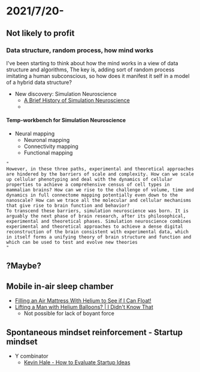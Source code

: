 # 2021/7/20-
## Not likely to profit
### Data structure, random process, how mind works
I've been starting to think about how the mind works in a view of data structure and algorithms, 
The key is, adding sort of random process imitating a human subconscious, so how does it manifest it self in a model of a hybrid data structure?
- New discovery: Simulation Neuroscience
  - [A Brief History of Simulation Neuroscience](https://www.frontiersin.org/articles/10.3389/fninf.2019.00032/full)
  - [](https://blog.frontiersin.org/2018/03/02/neuroscience-brain-simulation-algorithm-exascale/)

#### Temp-workbench for Simulation Neuroscience
- Neural mapping
  - Neuronal mapping
  - Connectivity mapping
  - Functional mapping
```
"
However, in these three paths, experimental and theoretical approaches are hindered by the barriers of scale and complexity. How can we scale up cellular phenotyping and deal with the dynamics of cellular properties to achieve a comprehensive census of cell types in mammalian brains? How can we rise to the challenge of volume, time and dynamics in full connectome mapping potentially even down to the nanoscale? How can we trace all the molecular and cellular mechanisms that give rise to brain function and behavior?
To transcend these barriers, simulation neuroscience was born. It is arguably the next phase of brain research, after its philosophical, experimental and theoretical phases. Simulation neuroscience combines experimental and theoretical approaches to achieve a dense digital reconstruction of the brain consistent with experimental data, which in itself forms a unifying theory of brain structure and function and which can be used to test and evolve new theories
"

```
## ?Maybe?

## Mobile in-air sleep chamber
- [Filling an Air Mattress With Helium to See if I Can Float!](https://www.youtube.com/watch?v=7bP8lSiHy6Q)
- [Lifting a Man with Helium Balloons? | I Didn't Know That](https://www.youtube.com/watch?v=3N-LGBdLaJ8)
  - Not possible for lack of boyant force

## Spontaneous mindset reinforcement - Startup mindset
- Y combinator
  - [Kevin Hale - How to Evaluate Startup Ideas](https://www.youtube.com/watch?v=DOtCl5PU8F0)

